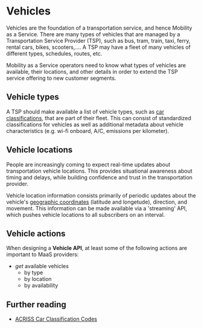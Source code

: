 # Vehicles

Vehicles are the foundation of a transportation service, and hence Mobility as a Service. There are many types of vehicles that are managed by a Transportation Service Provider \(TSP\), such as bus, tram, train, taxi, ferry, rental cars, bikes, scooters,.... A TSP may have a fleet of many vehicles of different types, schedules, routes, etc.

Mobility as a Service operators need to know what types of vehicles are available, their locations, and other details in order to extend the TSP service offering to new customer segments.

## Vehicle types

A TSP should make available a list of vehicle types, such as [car classifications](https://en.wikipedia.org/wiki/Car_classification), that are part of their fleet. This can consist of standardized classifications for vehicles as well as additional metadata about vehicle characteristics \(e.g. wi-fi onboard, A/C, emissions per kilometer\).

## Vehicle locations

People are increasingly coming to expect real-time updates about transportation vehicle locations. This provides situational awareness about timing and delays, while building confidence and trust in the transportation provider.

Vehicle location information consists primarily of periodic updates about the vehicle's [geographic coordinates](https://en.wikipedia.org/wiki/Geographic_coordinate_system) \(latitude and longetude\), direction, and movement. This information can be made available via a 'streaming' API, which pushes vehicle locations to all subscribers on an interval.

## Vehicle actions

When designing a **Vehicle API**, at least some of the following actions are important to MaaS providers:

* _get_ available vehicles
  * by type
  * by location
  * by availability

## Further reading

* [ACRISS Car Classification Codes](https://en.wikipedia.org/wiki/ACRISS_Car_Classification_Code)

